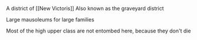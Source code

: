 A district of [[New Victoris]] 
Also known as the graveyard district

Large mausoleums for large families

Most of the high upper class are not entombed here, because they don't die